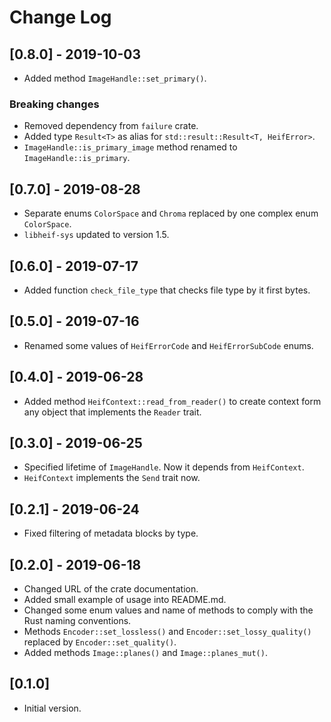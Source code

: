 # Change Log

## [0.8.0] - 2019-10-03

- Added method ``ImageHandle::set_primary()``.

### Breaking changes
- Removed dependency from ``failure`` crate.
- Added type ``Result<T>`` as alias for ``std::result::Result<T, HeifError>``.
- ``ImageHandle::is_primary_image`` method renamed to ``ImageHandle::is_primary``.

## [0.7.0] - 2019-08-28

- Separate enums ``ColorSpace`` and ``Chroma`` replaced by one
  complex enum ``ColorSpace``.
- ``libheif-sys`` updated to version 1.5.

## [0.6.0] - 2019-07-17

- Added function ``check_file_type`` that checks file type by it first bytes.

## [0.5.0] - 2019-07-16

- Renamed some values of ``HeifErrorCode`` and ``HeifErrorSubCode`` enums.

## [0.4.0] - 2019-06-28

- Added method ``HeifContext::read_from_reader()`` to create context 
  form any object that implements the ``Reader`` trait.

## [0.3.0] - 2019-06-25

- Specified lifetime of ``ImageHandle``. Now it depends from ``HeifContext``.
- ``HeifContext`` implements the ``Send`` trait now.

## [0.2.1] - 2019-06-24

- Fixed filtering of metadata blocks by type.

## [0.2.0] - 2019-06-18

- Changed URL of the crate documentation.
- Added small example of usage into README.md.
- Changed some enum values and name of methods to comply with the Rust
  naming conventions.
- Methods ``Encoder::set_lossless()`` and ``Encoder::set_lossy_quality()``
  replaced by ``Encoder::set_quality()``.
- Added methods ``Image::planes()`` and ``Image::planes_mut()``.

## [0.1.0]

- Initial version.
